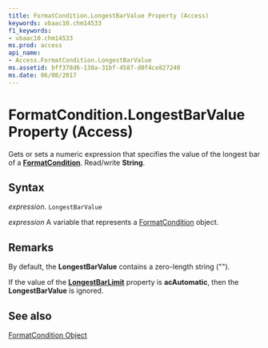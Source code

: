 ```yaml
---
title: FormatCondition.LongestBarValue Property (Access)
keywords: vbaac10.chm14533
f1_keywords:
- vbaac10.chm14533
ms.prod: access
api_name:
- Access.FormatCondition.LongestBarValue
ms.assetid: bff378d6-138a-31bf-4587-d0f4ce827240
ms.date: 06/08/2017
---
```



# FormatCondition.LongestBarValue Property (Access)

Gets or sets a numeric expression that specifies the value of the longest bar of a  **[FormatCondition](Access.FormatCondition.md)**. Read/write **String**.


## Syntax

 _expression_. `LongestBarValue`

 _expression_ A variable that represents a [FormatCondition](./Access.FormatCondition.md) object.


## Remarks

By default, the  **LongestBarValue** contains a zero-length string ("").

If the value of the  **[LongestBarLimit](Access.FormatCondition.LongestBarLimit.md)** property is **acAutomatic**, then the **LongestBarValue** is ignored.


## See also


[FormatCondition Object](Access.FormatCondition.md)

